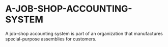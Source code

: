 # A-JOB-SHOP-ACCOUNTING-SYSTEM
A job-shop accounting system is part of an organization that manufactures special-purpose assemblies for customers.
